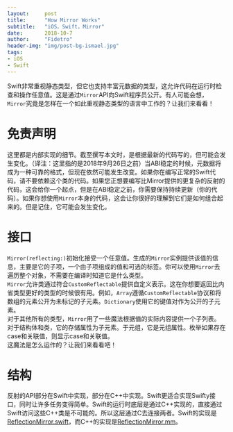 ```yaml
---
layout:     post
title:      "How Mirror Works"
subtitle:   "iOS，Swift，Mirror"
date:       2018-10-7
author:     "Fidetro"
header-img: "img/post-bg-ismael.jpg"
tags:
- iOS
- Swift
---
```


Swift非常重视静态类型，但它也支持丰富元数据的类型，这允许代码在运行时检查和操作任意值。这是通过`Mirror`API向Swift程序员公开。有人可能会想，`Mirror`究竟是怎样在一个如此重视静态类型的语言中工作的？让我们来看看！  

# 免责声明  
这里都是内部实现的细节。截至撰写本文时，是根据最新的代码写的，但可能会发生变化。（译注：这里指的是2018年9月26日之前）当ABI稳定的时候，元数据将成为一种可靠的格式，但现在依然可能发生改变。如果你在编写正常的Swift代码，请不要依赖这个类的代码。如果您正想要编写比Mirror提供的更复杂的反射的代码，这会给你一个起点，但是在ABI稳定之前，你需要保持持续更新（你的代码）。如果你想使用`Mirror`本身的代码，这会让你很好的理解到它们是如何组合起来的。但是记住，它可能会发生变化。  

# 接口  
`Mirror(reflecting:)`初始化接受一个任意值。生成的`Mirror`实例提供该值的信息，主要是它的子项，一个由子项组成的值和可选的标签。你可以使用`Mirror`去遍历整个对象，不需要在编译时知道它是什么类型。  
`Mirror`允许类通过符合`CustomReflectable`提供自定义表示。这在你想要返回比内省类型更好的类型的时候很有用。例如，`Array`遵循`CustomReflectable`协议和将数组的元素公开为未标记的子元素。`Dictionary`使用它的键值对作为公开的子元素。  
对于其他所有的类型，`Mirror`用了一些魔法根据值的实际内容提供一个子列表。对于结构体和类，它的存储属性为子元素。于元组，它是元组属性。枚举如果存在case和关联值，则显示case和关联值。  
这魔法是怎么运作的？让我们来看看吧！  

# 结构  
反射的API部分在Swift中实现，部分在C++中实现。Swift更适合实现Swifty接口，同时让许多任务变得简单。Swift的运行时底层是通过C++实现的，直接通过Swift访问这些C++类是不可能的。所以这层通过C去连接两者。Swift的实现是[ReflectionMirror.swift](https://github.com/apple/swift/blob/master/stdlib/public/core/ReflectionMirror.swift)，而C++的实现是[ReflectionMirror.mm](https://github.com/apple/swift/blob/master/stdlib/public/runtime/ReflectionMirror.mm)。  
